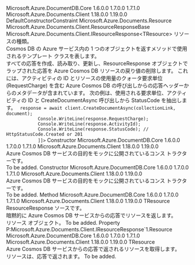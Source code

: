 <Type Name="ResourceResponse&lt;TResource&gt;" FullName="Microsoft.Azure.Documents.Client.ResourceResponse&lt;TResource&gt;">
  <TypeSignature Language="C#" Value="public class ResourceResponse&lt;TResource&gt; : Microsoft.Azure.Documents.Client.ResourceResponseBase, Microsoft.Azure.Documents.Client.IResourceResponse&lt;TResource&gt; where TResource : Resourcenew()" />
  <TypeSignature Language="ILAsm" Value=".class public auto ansi beforefieldinit ResourceResponse`1&lt;.ctor (class Microsoft.Azure.Documents.Resource) TResource&gt; extends Microsoft.Azure.Documents.Client.ResourceResponseBase implements class Microsoft.Azure.Documents.Client.IResourceResponse`1&lt;!TResource&gt;, class Microsoft.Azure.Documents.Client.IResourceResponseBase" />
  <TypeSignature Language="DocId" Value="T:Microsoft.Azure.Documents.Client.ResourceResponse`1" />
  <TypeSignature Language="VB.NET" Value="Public Class ResourceResponse(Of TResource)&#xA;Inherits ResourceResponseBase&#xA;Implements IResourceResponse(Of TResource)" />
  <TypeSignature Language="F#" Value="type ResourceResponse&lt;'Resource (requires 'Resource :&gt; Resource and 'Resource : (new : unit -&gt; 'Resource))&gt; = class&#xA;    inherit ResourceResponseBase&#xA;    interface IResourceResponse&lt;'Resource (requires 'Resource :&gt; Resource and 'Resource : (new : unit -&gt; 'Resource))&gt;&#xA;    interface IResourceResponseBase" />
  <AssemblyInfo>
    <AssemblyName>Microsoft.Azure.DocumentDB.Core</AssemblyName>
    <AssemblyVersion>1.6.0.0</AssemblyVersion>
    <AssemblyVersion>1.7.0.0</AssemblyVersion>
    <AssemblyVersion>1.7.1.0</AssemblyVersion>
  </AssemblyInfo>
  <AssemblyInfo>
    <AssemblyName>Microsoft.Azure.Documents.Client</AssemblyName>
    <AssemblyVersion>1.18.0.0</AssemblyVersion>
    <AssemblyVersion>1.19.0.0</AssemblyVersion>
  </AssemblyInfo>
  <TypeParameters>
    <TypeParameter Name="TResource">
      <Constraints>
        <ParameterAttribute>DefaultConstructorConstraint</ParameterAttribute>
        <BaseTypeName>Microsoft.Azure.Documents.Resource</BaseTypeName>
      </Constraints>
    </TypeParameter>
  </TypeParameters>
  <Base>
    <BaseTypeName>Microsoft.Azure.Documents.Client.ResourceResponseBase</BaseTypeName>
  </Base>
  <Interfaces>
    <Interface>
      <InterfaceName>Microsoft.Azure.Documents.Client.IResourceResponse&lt;TResource&gt;</InterfaceName>
    </Interface>
  </Interfaces>
  <Docs>
    <typeparam name="TResource">リソースの種類。</typeparam>
    <summary>
            Cosmos DB の Azure サービス内の 1 つのオブジェクトを返すメソッドで使用されるテンプレート クラスを表します。
            </summary>
    <remarks>
            すべての応答を作成、読み取り、更新し、ResourceResponse オブジェクトでラップされた応答を Azure Cosmos DB リソースの戻り値の削除します。 これには、アクティビティの ID とリソースの使用量のクォータ要求単位 (RequestCharge) を含む Azure Cosmos DB の呼び出しからの応答ヘッダーからのメタデータが含まれています。
            </remarks>
    <altmember cref="P:Microsoft.Azure.Documents.Client.ResourceResponse`1.Resource" />
    <altmember cref="T:Microsoft.Azure.Documents.Client.FeedResponse`1" />
    <example>
            次の例は、使用される要求単位、アクティビティの ID と CreateDocumentAsync 呼び出しから StatusCode を抽出します。
            <code language="c#"><![CDATA[
            ResourceResponse<Document> response = await client.CreateDocumentAsync(collectionLink, document);
            Console.WriteLine(response.RequestCharge);
            Console.WriteLine(response.ActivityId); 
            Console.WriteLine(response.StatusCode); // HttpStatusCode.Created or 201
            ]]></code></example>
  </Docs>
  <Members>
    <Member MemberName=".ctor">
      <MemberSignature Language="C#" Value="public ResourceResponse ();" />
      <MemberSignature Language="ILAsm" Value=".method public hidebysig specialname rtspecialname instance void .ctor() cil managed" />
      <MemberSignature Language="DocId" Value="M:Microsoft.Azure.Documents.Client.ResourceResponse`1.#ctor" />
      <MemberSignature Language="VB.NET" Value="Public Sub New ()" />
      <MemberType>Constructor</MemberType>
      <AssemblyInfo>
        <AssemblyName>Microsoft.Azure.DocumentDB.Core</AssemblyName>
        <AssemblyVersion>1.6.0.0</AssemblyVersion>
        <AssemblyVersion>1.7.0.0</AssemblyVersion>
        <AssemblyVersion>1.7.1.0</AssemblyVersion>
      </AssemblyInfo>
      <AssemblyInfo>
        <AssemblyName>Microsoft.Azure.Documents.Client</AssemblyName>
        <AssemblyVersion>1.18.0.0</AssemblyVersion>
        <AssemblyVersion>1.19.0.0</AssemblyVersion>
      </AssemblyInfo>
      <Parameters />
      <Docs>
        <summary>
            Azure Cosmos DB サービスの目的をモックに公開されているコンス トラクターです。
            </summary>
        <remarks>To be added.</remarks>
      </Docs>
    </Member>
    <Member MemberName=".ctor">
      <MemberSignature Language="C#" Value="public ResourceResponse (TResource resource);" />
      <MemberSignature Language="ILAsm" Value=".method public hidebysig specialname rtspecialname instance void .ctor(!TResource resource) cil managed" />
      <MemberSignature Language="DocId" Value="M:Microsoft.Azure.Documents.Client.ResourceResponse`1.#ctor(`0)" />
      <MemberSignature Language="VB.NET" Value="Public Sub New (resource As TResource)" />
      <MemberSignature Language="F#" Value="new Microsoft.Azure.Documents.Client.ResourceResponse&lt;'Resource (requires 'Resource :&gt; Microsoft.Azure.Documents.Resource and 'Resource : (new : unit -&gt; 'Resource))&gt; : 'Resource -&gt; Microsoft.Azure.Documents.Client.ResourceResponse&lt;'Resource (requires 'Resource :&gt; Microsoft.Azure.Documents.Resource and 'Resource : (new : unit -&gt; 'Resource))&gt;" Usage="new Microsoft.Azure.Documents.Client.ResourceResponse&lt;'Resource (requires 'Resource :&gt; Microsoft.Azure.Documents.Resource and 'Resource : (new : unit -&gt; 'Resource))&gt; resource" />
      <MemberType>Constructor</MemberType>
      <AssemblyInfo>
        <AssemblyName>Microsoft.Azure.DocumentDB.Core</AssemblyName>
        <AssemblyVersion>1.6.0.0</AssemblyVersion>
        <AssemblyVersion>1.7.0.0</AssemblyVersion>
        <AssemblyVersion>1.7.1.0</AssemblyVersion>
      </AssemblyInfo>
      <AssemblyInfo>
        <AssemblyName>Microsoft.Azure.Documents.Client</AssemblyName>
        <AssemblyVersion>1.18.0.0</AssemblyVersion>
        <AssemblyVersion>1.19.0.0</AssemblyVersion>
      </AssemblyInfo>
      <Parameters>
        <Parameter Name="resource" Type="TResource" />
      </Parameters>
      <Docs>
        <param name="resource"></param>
        <summary>
            Azure Cosmos DB サービスの目的をモックに公開されているコンス トラクターです。
            </summary>
        <remarks>To be added.</remarks>
      </Docs>
    </Member>
    <Member MemberName="op_Implicit">
      <MemberSignature Language="C#" Value="public static implicit operator TResource (Microsoft.Azure.Documents.Client.ResourceResponse&lt;TResource&gt; source);" />
      <MemberSignature Language="ILAsm" Value=".method public static hidebysig specialname !TResource op_Implicit(class Microsoft.Azure.Documents.Client.ResourceResponse`1&lt;!TResource&gt; source) cil managed" />
      <MemberSignature Language="DocId" Value="M:Microsoft.Azure.Documents.Client.ResourceResponse`1.op_Implicit(Microsoft.Azure.Documents.Client.ResourceResponse{`0})~`0" />
      <MemberSignature Language="VB.NET" Value="Public Shared Widening Operator CType (source As ResourceResponse(Of TResource)) As TResource" />
      <MemberSignature Language="F#" Value="static member op_Implicit : Microsoft.Azure.Documents.Client.ResourceResponse&lt;'Resource (requires 'Resource :&gt; Microsoft.Azure.Documents.Resource and 'Resource : (new : unit -&gt; 'Resource))&gt; -&gt; 'Resource" Usage="Microsoft.Azure.Documents.Client.ResourceResponse&lt;'Resource (requires 'Resource :&gt; Microsoft.Azure.Documents.Resource and 'Resource : (new : unit -&gt; 'Resource))&gt;.op_Implicit source" />
      <MemberType>Method</MemberType>
      <AssemblyInfo>
        <AssemblyName>Microsoft.Azure.DocumentDB.Core</AssemblyName>
        <AssemblyVersion>1.6.0.0</AssemblyVersion>
        <AssemblyVersion>1.7.0.0</AssemblyVersion>
        <AssemblyVersion>1.7.1.0</AssemblyVersion>
      </AssemblyInfo>
      <AssemblyInfo>
        <AssemblyName>Microsoft.Azure.Documents.Client</AssemblyName>
        <AssemblyVersion>1.18.0.0</AssemblyVersion>
        <AssemblyVersion>1.19.0.0</AssemblyVersion>
      </AssemblyInfo>
      <ReturnValue>
        <ReturnType>TResource</ReturnType>
      </ReturnValue>
      <Parameters>
        <Parameter Name="source" Type="Microsoft.Azure.Documents.Client.ResourceResponse&lt;TResource&gt;" />
      </Parameters>
      <Docs>
        <param name="source">ResourceResponse ソースです。</param>
        <summary>
            暗黙的に Azure Cosmos DB サービスからの応答でリソースを返します。
            </summary>
        <returns>リソース オブジェクト。</returns>
        <remarks>To be added.</remarks>
      </Docs>
    </Member>
    <Member MemberName="Resource">
      <MemberSignature Language="C#" Value="public TResource Resource { get; }" />
      <MemberSignature Language="ILAsm" Value=".property instance !TResource Resource" />
      <MemberSignature Language="DocId" Value="P:Microsoft.Azure.Documents.Client.ResourceResponse`1.Resource" />
      <MemberSignature Language="VB.NET" Value="Public ReadOnly Property Resource As TResource" />
      <MemberSignature Language="F#" Value="member this.Resource : 'Resource" Usage="Microsoft.Azure.Documents.Client.ResourceResponse&lt;'Resource (requires 'Resource :&gt; Microsoft.Azure.Documents.Resource and 'Resource : (new : unit -&gt; 'Resource))&gt;.Resource" />
      <MemberType>Property</MemberType>
      <Implements>
        <InterfaceMember>P:Microsoft.Azure.Documents.Client.IResourceResponse`1.Resource</InterfaceMember>
      </Implements>
      <AssemblyInfo>
        <AssemblyName>Microsoft.Azure.DocumentDB.Core</AssemblyName>
        <AssemblyVersion>1.6.0.0</AssemblyVersion>
        <AssemblyVersion>1.7.0.0</AssemblyVersion>
        <AssemblyVersion>1.7.1.0</AssemblyVersion>
      </AssemblyInfo>
      <AssemblyInfo>
        <AssemblyName>Microsoft.Azure.Documents.Client</AssemblyName>
        <AssemblyVersion>1.18.0.0</AssemblyVersion>
        <AssemblyVersion>1.19.0.0</AssemblyVersion>
      </AssemblyInfo>
      <ReturnValue>
        <ReturnType>TResource</ReturnType>
      </ReturnValue>
      <Docs>
        <summary>
            Azure Cosmos DB サービスからの応答で返されるリソースを取得します。
            </summary>
        <value>
            リソースは、応答で返されます。
            </value>
        <remarks>To be added.</remarks>
      </Docs>
    </Member>
  </Members>
</Type>